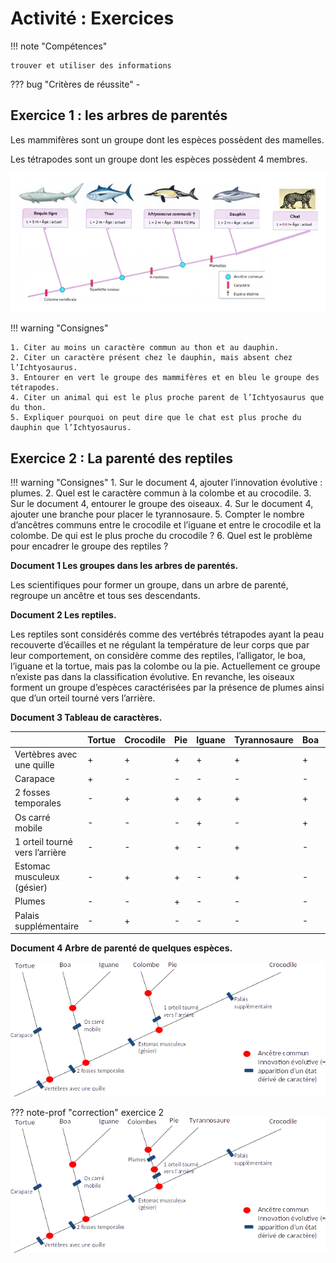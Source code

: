 # Activité : Exercices

!!! note "Compétences"

    trouver et utiliser des informations 


    
??? bug "Critères de réussite"
    - 





## Exercice 1 : les arbres de parentés

Les mammifères sont un groupe dont les espèces possèdent des mamelles.

Les tétrapodes sont un groupe dont les espèces possèdent 4 membres.


![](pictures/arbreparenteIchtyosaurus.png)


!!! warning "Consignes"

    1. Citer au moins un caractère commun au thon et au dauphin.
    2. Citer un caractère présent chez le dauphin, mais absent chez l’Ichtyosaurus.
    3. Entourer en vert le groupe des mammifères et en bleu le groupe des tétrapodes.
    4. Citer un animal qui est le plus proche parent de l’Ichtyosaurus que du thon.
    5. Expliquer pourquoi on peut dire que le chat est plus proche du dauphin que l’Ichtyosaurus.


## Exercice 2 : La parenté des reptiles

!!! warning "Consignes"
    1. Sur le document 4, ajouter l’innovation évolutive : plumes.
    2. Quel est le caractère commun à la colombe et au crocodile.
    3. Sur le document 4, entourer le groupe des oiseaux.
    4. Sur le document 4, ajouter une branche pour placer le tyrannosaure.
    5. Compter le nombre d’ancêtres communs entre le crocodile et l’iguane et entre le crocodile et la colombe. De qui est le plus proche du crocodile ?
    6. Quel est le problème pour encadrer le groupe des reptiles ?

**Document 1 Les groupes dans les arbres de parentés.**

Les scientifiques pour former un groupe, dans un arbre de parenté, regroupe un ancêtre et tous ses descendants.

**Document 2 Les reptiles.**

Les reptiles sont considérés comme des vertébrés tétrapodes ayant la peau recouverte d’écailles et ne régulant la température de leur corps que par leur comportement, on considère comme des reptiles, l’alligator, le boa, l’iguane et la tortue, mais pas la colombe ou la pie.
Actuellement ce groupe n’existe pas dans la classification évolutive. En revanche, les oiseaux forment un groupe d’espèces caractérisées par la présence de plumes ainsi que d’un orteil tourné vers l’arrière.

**Document 3 Tableau de caractères.**

|                                | Tortue | Crocodile | Pie | Iguane | Tyrannosaure | Boa | Colombe |
|--------------------------------|--------|-----------|-----|--------|--------------|-----|---------|
| Vertèbres avec une quille      | \+     | \+        | \+  | \+     | \+           | \+  | \+      |
| Carapace                       | \+     | \-        | \-  | \-     | \-           | \-  | \-      |
| 2 fosses temporales            | \-     | \+        | \+  | \+     | \+           | \+  | \+      |
| Os carré mobile                | \-     | \-        | \-  | \+     | \-           | \+  | \-      |
| 1 orteil tourné vers l’arrière | \-     | \-        | \+  | \-     | \+           | \-  | \+      |
| Estomac musculeux (gésier)     | \-     | \+        | \+  | \-     | \+           | \-  | \+      |
| Plumes                         | \-     | \-        | \+  | \-     | \-           | \-  | \+      |
| Palais supplémentaire          | \-     | \+        | \-  | \-     | \-           | \-  | \-      |

**Document 4 Arbre de parenté de quelques espèces.**

![](pictures/arbreReptiles.png)

??? note-prof "correction"
    exercice 2
    ![](pictures/correctarbreReptiles.png)

